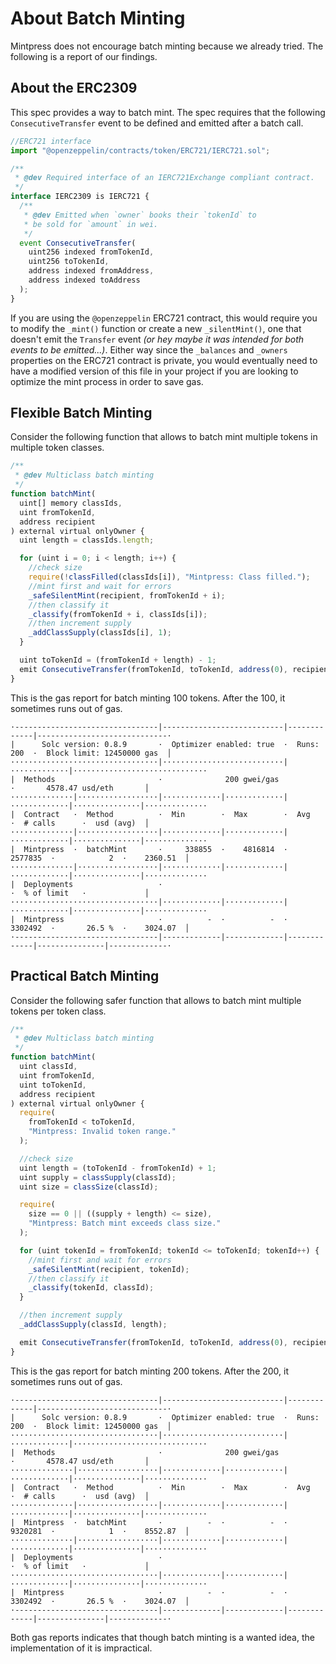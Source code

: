 # About Batch Minting

Mintpress does not encourage batch minting because we already tried. 
The following is a report of our findings.

## About the ERC2309

This spec provides a way to batch mint. The spec requires that the 
following `ConsecutiveTransfer` event to be defined and emitted after a 
batch call.

```js
//ERC721 interface
import "@openzeppelin/contracts/token/ERC721/IERC721.sol";

/**
 * @dev Required interface of an IERC721Exchange compliant contract.
 */
interface IERC2309 is IERC721 {
  /**
   * @dev Emitted when `owner` books their `tokenId` to
   * be sold for `amount` in wei.
   */
  event ConsecutiveTransfer(
    uint256 indexed fromTokenId, 
    uint256 toTokenId, 
    address indexed fromAddress, 
    address indexed toAddress
  );
}
```

If you are using the `@openzeppelin` ERC721 contract, this would require 
you to modify the `_mint()` function or create a new `_silentMint()`, 
one that doesn't emit the `Transfer` event *(or hey maybe it was 
intended for both events to be emitted...)*. Either way since the 
`_balances` and `_owners` properties on the ERC721 contract is private,
you would eventually need to have a modified version of this file in 
your project if you are looking to optimize the mint process in order 
to save gas.

## Flexible Batch Minting 

Consider the following function that allows to batch mint multiple 
tokens in multiple token classes.

```js
/**
 * @dev Multiclass batch minting
 */
function batchMint(
  uint[] memory classIds, 
  uint fromTokenId,
  address recipient
) external virtual onlyOwner {
  uint length = classIds.length;

  for (uint i = 0; i < length; i++) {
    //check size
    require(!classFilled(classIds[i]), "Mintpress: Class filled.");
    //mint first and wait for errors
    _safeSilentMint(recipient, fromTokenId + i);
    //then classify it
    _classify(fromTokenId + i, classIds[i]);
    //then increment supply
    _addClassSupply(classIds[i], 1);
  }

  uint toTokenId = (fromTokenId + length) - 1;
  emit ConsecutiveTransfer(fromTokenId, toTokenId, address(0), recipient);
}
```

This is the gas report for batch minting 100 tokens. After the 100, it sometimes runs out of gas.

```
·--------------------------------|---------------------------|-------------|-----------------------------·
|      Solc version: 0.8.9       ·  Optimizer enabled: true  ·  Runs: 200  ·  Block limit: 12450000 gas  │
·································|···························|·············|······························
|  Methods                       ·              200 gwei/gas               ·       4578.47 usd/eth       │
··············|··················|·············|·············|·············|···············|··············
|  Contract   ·  Method          ·  Min        ·  Max        ·  Avg        ·  # calls      ·  usd (avg)  │
··············|··················|·············|·············|·············|···············|··············
|  Mintpress  ·  batchMint       ·     338855  ·    4816814  ·    2577835  ·            2  ·    2360.51  │
··············|··················|·············|·············|·············|···············|··············
|  Deployments                   ·                                         ·  % of limit   ·             │
·································|·············|·············|·············|···············|··············
|  Mintpress                     ·          -  ·          -  ·    3302492  ·       26.5 %  ·    3024.07  │
·--------------------------------|-------------|-------------|-------------|---------------|-------------·
```

## Practical Batch Minting 

Consider the following safer function that allows to batch mint multiple 
tokens per token class.

```js
/**
 * @dev Multiclass batch minting
 */
function batchMint(
  uint classId, 
  uint fromTokenId,
  uint toTokenId,
  address recipient
) external virtual onlyOwner {
  require(
    fromTokenId < toTokenId, 
    "Mintpress: Invalid token range."
  );

  //check size
  uint length = (toTokenId - fromTokenId) + 1;
  uint supply = classSupply(classId);
  uint size = classSize(classId);

  require(
    size == 0 || ((supply + length) <= size), 
    "Mintpress: Batch mint exceeds class size."
  );

  for (uint tokenId = fromTokenId; tokenId <= toTokenId; tokenId++) {
    //mint first and wait for errors
    _safeSilentMint(recipient, tokenId);
    //then classify it
    _classify(tokenId, classId);
  }

  //then increment supply
  _addClassSupply(classId, length);

  emit ConsecutiveTransfer(fromTokenId, toTokenId, address(0), recipient);
}
```

This is the gas report for batch minting 200 tokens. After the 200, it sometimes runs out of gas.

```
·--------------------------------|---------------------------|-------------|-----------------------------·
|      Solc version: 0.8.9       ·  Optimizer enabled: true  ·  Runs: 200  ·  Block limit: 12450000 gas  │
·································|···························|·············|······························
|  Methods                       ·              200 gwei/gas               ·       4578.47 usd/eth       │
··············|··················|·············|·············|·············|···············|··············
|  Contract   ·  Method          ·  Min        ·  Max        ·  Avg        ·  # calls      ·  usd (avg)  │
··············|··················|·············|·············|·············|···············|··············
|  Mintpress  ·  batchMint       ·          -  ·          -  ·    9320281  ·            1  ·    8552.87  │
··············|··················|·············|·············|·············|···············|··············
|  Deployments                   ·                                         ·  % of limit   ·             │
·································|·············|·············|·············|···············|··············
|  Mintpress                     ·          -  ·          -  ·    3302492  ·       26.5 %  ·    3024.07  │
·--------------------------------|-------------|-------------|-------------|---------------|-------------·
```

Both gas reports indicates that though batch minting is a wanted idea, the implementation of it is impractical.